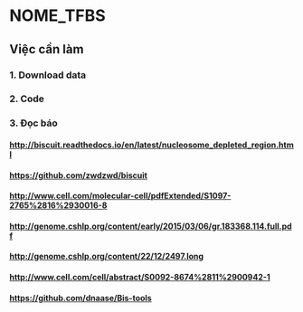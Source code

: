 # NOME_TFBS
## Việc cần làm
### 1. Download data
### 2. Code
### 3. Đọc báo
#### http://biscuit.readthedocs.io/en/latest/nucleosome_depleted_region.html
#### https://github.com/zwdzwd/biscuit
#### http://www.cell.com/molecular-cell/pdfExtended/S1097-2765%2816%2930016-8
#### http://genome.cshlp.org/content/early/2015/03/06/gr.183368.114.full.pdf
#### http://genome.cshlp.org/content/22/12/2497.long
#### http://www.cell.com/cell/abstract/S0092-8674%2811%2900942-1
#### https://github.com/dnaase/Bis-tools

